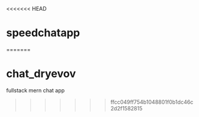 <<<<<<< HEAD
# speedchatapp
=======
# chat_dryevov
fullstack mern chat app
>>>>>>> ffcc049ff754b1048801f0b1dc46c2d2f1582815
